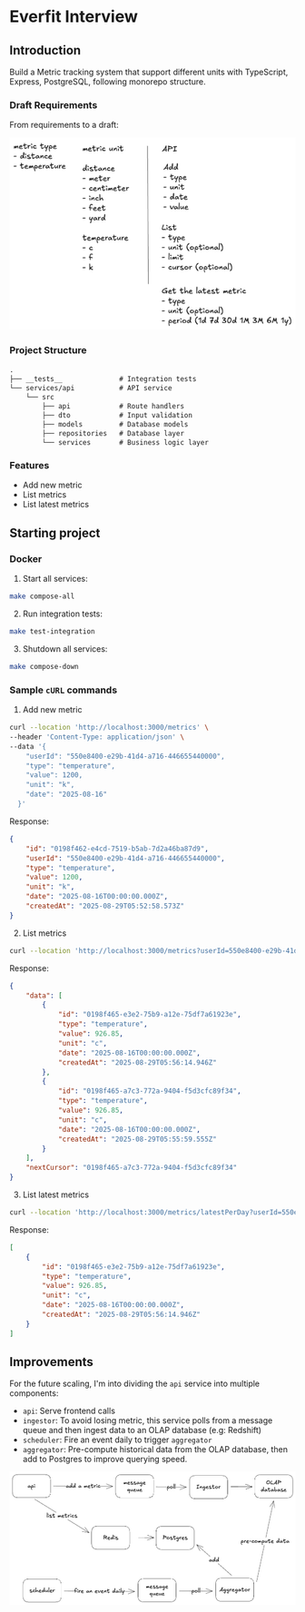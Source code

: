 # Everfit Interview

## Introduction
Build a Metric tracking system that support different units with TypeScript, Express, PostgreSQL, following monorepo structure.

### Draft Requirements

From requirements to a draft:

![Overview](./diagrams/draft.excalidraw.png)

### Project Structure
```
.
├── __tests__              # Integration tests
└── services/api           # API service
    └── src
        ├── api            # Route handlers
        ├── dto            # Input validation
        ├── models         # Database models
        ├── repositories   # Database layer
        └── services       # Business logic layer
```

### Features
- Add new metric
- List metrics
- List latest metrics

## Starting project

### Docker

1. Start all services:
```bash
make compose-all
```

2. Run integration tests:
```bash
make test-integration
```

3. Shutdown all services:
```bash
make compose-down
```

### Sample `cURL` commands
1. Add new metric
```bash
curl --location 'http://localhost:3000/metrics' \
--header 'Content-Type: application/json' \
--data '{
    "userId": "550e8400-e29b-41d4-a716-446655440000",
    "type": "temperature",
    "value": 1200,
    "unit": "k",
    "date": "2025-08-16"
  }'
```

Response:
```json
{
    "id": "0198f462-e4cd-7519-b5ab-7d2a46ba87d9",
    "userId": "550e8400-e29b-41d4-a716-446655440000",
    "type": "temperature",
    "value": 1200,
    "unit": "k",
    "date": "2025-08-16T00:00:00.000Z",
    "createdAt": "2025-08-29T05:52:58.573Z"
}
```

2. List metrics
```bash
curl --location 'http://localhost:3000/metrics?userId=550e8400-e29b-41d4-a716-446655440000&type=temperature&limit=2&unit=c'
```

Response:
```json
{
    "data": [
        {
            "id": "0198f465-e3e2-75b9-a12e-75df7a61923e",
            "type": "temperature",
            "value": 926.85,
            "unit": "c",
            "date": "2025-08-16T00:00:00.000Z",
            "createdAt": "2025-08-29T05:56:14.946Z"
        },
        {
            "id": "0198f465-a7c3-772a-9404-f5d3cfc89f34",
            "type": "temperature",
            "value": 926.85,
            "unit": "c",
            "date": "2025-08-16T00:00:00.000Z",
            "createdAt": "2025-08-29T05:55:59.555Z"
        }
    ],
    "nextCursor": "0198f465-a7c3-772a-9404-f5d3cfc89f34"
}
```

3. List latest metrics
```bash
curl --location 'http://localhost:3000/metrics/latestPerDay?userId=550e8400-e29b-41d4-a716-446655440000&type=temperature&period=30d&unit=c'
```

Response:
```json
[
    {
        "id": "0198f465-e3e2-75b9-a12e-75df7a61923e",
        "type": "temperature",
        "value": 926.85,
        "unit": "c",
        "date": "2025-08-16T00:00:00.000Z",
        "createdAt": "2025-08-29T05:56:14.946Z"
    }
]
```

## Improvements

For the future scaling, I'm into dividing the `api` service into multiple components:
- `api`: Serve frontend calls
- `ingestor`: To avoid losing metric, this service polls from a message queue and then ingest data to an OLAP database (e.g: Redshift)
- `scheduler`: Fire an event daily to trigger `aggregator`
- `aggregator`: Pre-compute historical data from the OLAP database, then add to Postgres to improve querying speed.

![Improvements](./diagrams/improvement.excalidraw.png)